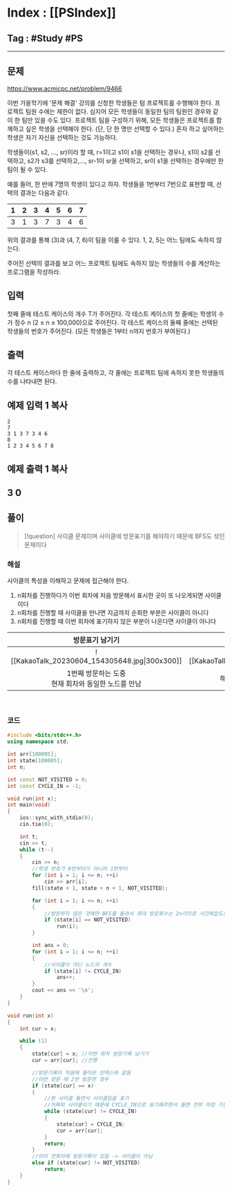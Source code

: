 # Index : [[PSIndex]]
## Tag : #Study #PS
---

## 문제
https://www.acmicpc.net/problem/9466

이번 가을학기에 '문제 해결' 강의를 신청한 학생들은 텀 프로젝트를 수행해야 한다. 프로젝트 팀원 수에는 제한이 없다. 심지어 모든 학생들이 동일한 팀의 팀원인 경우와 같이 한 팀만 있을 수도 있다. 프로젝트 팀을 구성하기 위해, 모든 학생들은 프로젝트를 함께하고 싶은 학생을 선택해야 한다. (단, 단 한 명만 선택할 수 있다.) 혼자 하고 싶어하는 학생은 자기 자신을 선택하는 것도 가능하다.

학생들이(s1, s2, ..., sr)이라 할 때, r=1이고 s1이 s1을 선택하는 경우나, s1이 s2를 선택하고, s2가 s3를 선택하고,..., sr-1이 sr을 선택하고, sr이 s1을 선택하는 경우에만 한 팀이 될 수 있다.

예를 들어, 한 반에 7명의 학생이 있다고 하자. 학생들을 1번부터 7번으로 표현할 때, 선택의 결과는 다음과 같다.

|1|2|3|4|5|6|7|
|---|---|---|---|---|---|---|
|3|1|3|7|3|4|6|

위의 결과를 통해 (3)과 (4, 7, 6)이 팀을 이룰 수 있다. 1, 2, 5는 어느 팀에도 속하지 않는다.

주어진 선택의 결과를 보고 어느 프로젝트 팀에도 속하지 않는 학생들의 수를 계산하는 프로그램을 작성하라.

## 입력

첫째 줄에 테스트 케이스의 개수 T가 주어진다. 각 테스트 케이스의 첫 줄에는 학생의 수가 정수 n (2 ≤ n ≤ 100,000)으로 주어진다. 각 테스트 케이스의 둘째 줄에는 선택된 학생들의 번호가 주어진다. (모든 학생들은 1부터 n까지 번호가 부여된다.)

## 출력

각 테스트 케이스마다 한 줄에 출력하고, 각 줄에는 프로젝트 팀에 속하지 못한 학생들의 수를 나타내면 된다.

## 예제 입력 1 복사

```
2
7
3 1 3 7 3 4 6
8
1 2 3 4 5 6 7 8
```

## 예제 출력 1 복사

3
0
   
---
## 풀이
> [!question] 사이클 문제이며 사이클에 방문표기를 해야하기 때문에 BFS도 섞인 문제이다
   
### 해설
사이클의 특성을 이해하고 문제에 접근해야 한다.
1. n회차를 진행하다가 이번 회차에 처음 방문해서 표시한 곳이 또 나오게되면 사이클이다
2. n회차를 진행할 때 사이클을 만나면 지금까지 순회한 부분은 사이클이 아니다
3. n회차를 진행할 때 이번 회차에 표기하지 않은 부분이 나온다면 사이클이 아니다

|                  방문표기 남기기                   |               사이클 표시 남기기               |                  다음번 진행                   |
|:--------------------------------------------------:|:----------------------------------------------:|:----------------------------------------------:|
|   ![[KakaoTalk_20230604_154305648.jpg\|300x300]]   | ![[KakaoTalk_20230604_154315816.jpg\|300x300]] | ![[KakaoTalk_20230604_154325436.jpg\|300x300]] |
| 1번째 방문하는 도중 </br>현재 회차와 동일한 노드를 만남 |      해당 노드는 사이클이므로 사이클 표시      | 사이클은 만나거나(2) </br>사이클이 아닌 부분(3)을 만나면 사이클이 아님                                               |

   
### 코드
```cpp
#include <bits/stdc++.h>
using namespace std;

int arr[100005];
int state[100005];
int n;

int const NOT_VISITED = 0;
int const CYCLE_IN = -1;

void run(int x);
int main(void) 
{
    ios::sync_with_stdio(0);
    cin.tie(0);

    int t;
    cin >> t;
    while (t--)
    {
        cin >> n;
        //학생 번호가 0번부터가 아니라 1번부터
        for (int i = 1; i <= n; ++i)
            cin >> arr[i];
        fill(state + 1, state + n + 1, NOT_VISITED);

        for (int i = 1; i <= n; ++i)
        {
            //방문하지 않은 것에만 BFS를 돌려서 최대 방문회수는 2n이므로 시간복잡도는 O(n)
            if (state[i] == NOT_VISITED)
                run(i);
        }

        int ans = 0;
        for (int i = 1; i <= n; ++i)
        {
            //사이클이 아닌 노드의 개수
            if (state[i] != CYCLE_IN)
                ans++;
        }
        cout << ans << '\n';
    }
}

void run(int x)
{
    int cur = x;

    while (1)
    {
        state[cur] = x; //이번 회차 방문기록 남기기
        cur = arr[cur]; //진행

        //방문기록이 처음에 들어온 인덱스와 같음
        //이번 방문 때 2번 방문한 경우
        if (state[cur] == x)
        {
            //한 사이클 돌면서 사이클임을 표기
            //어짜피 사이클이기 때문에 CYCLE_IN으로 표기해주면서 돌면 전부 마킹 가능
            while (state[cur] != CYCLE_IN)
            {
                state[cur] = CYCLE_IN;
                cur = arr[cur];
            }
            return;
        }
        //이미 전회차에 방문기록이 있음 -> 사이클이 아님
        else if (state[cur] != NOT_VISITED)
            return;
    }
}
```